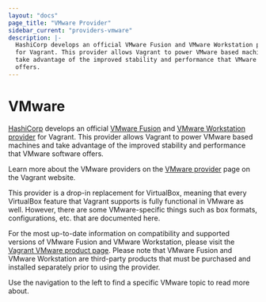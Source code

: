 ```yaml
---
layout: "docs"
page_title: "VMware Provider"
sidebar_current: "providers-vmware"
description: |-
  HashiCorp develops an official VMware Fusion and VMware Workstation provider
  for Vagrant. This provider allows Vagrant to power VMware based machines and
  take advantage of the improved stability and performance that VMware software
  offers.
---
```


# VMware

[HashiCorp](https://www.hashicorp.com) develops an official
[VMware Fusion](https://www.vmware.com/products/fusion/overview.html)
and [VMware Workstation](https://www.vmware.com/products/workstation/)&nbsp;
[provider](/docs/providers/) for Vagrant. This provider allows
Vagrant to power VMware based machines and take advantage of the
improved stability and performance that VMware software offers.

Learn more about the VMware providers on the
[VMware provider](/vmware) page on
the Vagrant website.

This provider is a drop-in replacement for VirtualBox, meaning that every
VirtualBox feature that Vagrant supports is fully functional in VMware as
well. However, there are some VMware-specific things such as box formats,
configurations, etc. that are documented here.

For the most up-to-date information on compatibility and supported versions of
VMware Fusion and VMware Workstation, please visit the
[Vagrant VMware product page](/vmware). Please note
that VMware Fusion and VMware Workstation are third-party products that must be
purchased and installed separately prior to using the provider.

Use the navigation to the left to find a specific VMware topic to read
more about.
